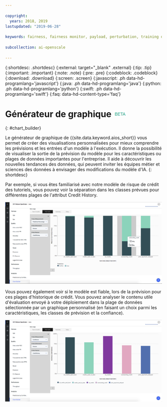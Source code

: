 ```yaml
---

copyright:
  years: 2018, 2019
lastupdated: "2019-06-28"

keywords: fairness, fairness monitor, payload, perturbation, training data, debiased

subcollection: ai-openscale

---
```


{:shortdesc: .shortdesc}
{:external: target="_blank" .external}
{:tip: .tip}
{:important: .important}
{:note: .note}
{:pre: .pre}
{:codeblock: .codeblock}
{:download: .download}
{:screen: .screen}
{:javascript: .ph data-hd-programlang='javascript'}
{:java: .ph data-hd-programlang='java'}
{:python: .ph data-hd-programlang='python'}
{:swift: .ph data-hd-programlang='swift'}
{:faq: data-hd-content-type='faq'}

# Générateur de graphique ![étiquette bêta](images/beta.png)
{: #chart_builder}

Le générateur de graphique de {{site.data.keyword.aios_short}} vous permet de créer des visualisations personnalisées
pour mieux comprendre les prévisions et les entrées d'un modèle à l'exécution. Il donne la possibilité de visualiser la sortie de la prévision du modèle pour les caractéristiques ou plages de données importantes pour l'entreprise. Il aide à découvrir les nouvelles tendances des données, qui peuvent inviter les équipes métier et sciences des données à envisager des modifications du modèle d'IA. 
{: shortdesc}

Par exemple, si vous êtes familiarisé avec notre modèle de risque de crédit des tutoriels,
vous pouvez voir la séparation dans les classes prévues pour différentes plages de l'attribut Credit History. 

   ![graphique montrant la prévision du sexe par la caractéristique d'âge](images/by_custom_chart.png)
      
   Vous pouvez également voir si le modèle est fiable, lors de la prévision pour ces plages d'historique de crédit. Vous pouvez analyser le contenu utile d'évaluation envoyé à votre déploiement dans la plage de données sélectionnée
par un graphique personnalisé (en faisant un choix parmi les caractéristiques, les classes de prévision et la confiance).

   ![graphique montrant la prévision du sexe par la caractéristique d'âge](images/by_custom_chart002.png)
   

